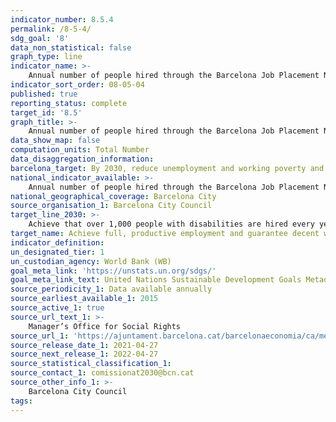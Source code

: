 ```yaml
---
indicator_number: 8.5.4
permalink: /8-5-4/
sdg_goal: '8'
data_non_statistical: false
graph_type: line
indicator_name: >-
    Annual number of people hired through the Barcelona Job Placement Network for People with Disabilities (XIB)
indicator_sort_order: 08-05-04
published: true
reporting_status: complete
target_id: '8.5'
graph_title: >-
    Annual number of people hired through the Barcelona Job Placement Network for People with Disabilities (XIB)
data_show_map: false
computation_units: Total Number
data_disaggregation_information: 
barcelona_target: By 2030, reduce unemployment and working poverty and eliminate the gender wage gap, with a redoubled effort concerning job placement for people with disabilities
national_indicator_available: >-
    Annual number of people hired through the Barcelona Job Placement Network for People with Disabilities (XIB)
national_geographical_coverage: Barcelona City
source_organisation_1: Barcelona City Council
target_line_2030: >-
    Achieve that over 1,000 people with disabilities are hired every year by the Barcelona Job Placement Network
target_name: Achieve full, productive employment and guarantee decent work for all women and men, including young people and persons with disabilities, as well as equal pay for work of equal value
indicator_definition:
un_designated_tier: 1
un_custodian_agency: World Bank (WB)
goal_meta_link: 'https://unstats.un.org/sdgs/'
goal_meta_link_text: United Nations Sustainable Development Goals Metadata (pdf 894kB)
source_periodicity_1: Data available annually
source_earliest_available_1: 2015
source_active_1: true
source_url_text_1: >-
    Manager’s Office for Social Rights
source_url_1: 'https://ajuntament.barcelona.cat/barcelonaeconomia/ca/mercat-detreball/remuneracions-salarials/remuneracions-salarials'
source_release_date_1: 2021-04-27
source_next_release_1: 2022-04-27
source_statistical_classification_1: 
source_contact_1: comissionat2030@bcn.cat
source_other_info_1: >-
    Barcelona City Council
tags:
---
```

